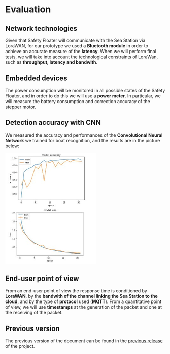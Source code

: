 # Evaluation

## Network technologies
Given that Safety Floater will communicate with the Sea Station via LoraWAN, for our prototype we used a **Bluetooth module** in order to achieve an accurate measure of the **latency**. When we will perform final tests, we will take into account the technological constraints of LoraWan, such as **throughput, latency and bandwith**.

## Embedded devices
The power consumption will be monitored in all possible states of the Safety Floater, and in order to do this we will use a **power meter**. In particular, we will measure the battery consumption and correction accuracy of the stepper motor.

## Detection accuracy with CNN
We measured the accuracy and performances of the **Convolutional Neural Network** we trained for boat recognition, and the results are in the picture below:

![img](https://github.com/IlKaiser/IoT_Group-Project/blob/main/ML/plots.jpeg)

## End-user point of view
From an end-user point of view the response time is conditioned by **LoraWAN**, by the **bandwith of the channel linking the Sea Station to the cloud**, and by the type of **protocol** used (**MQTT**). From a quantitative point of view, we will use **timestamps** at the generation of the packet and one at the receiving of the packet.  

## Previous version
The previous version of the document can be found in the [previous release](https://github.com/IlKaiser/IoT_Group-Project/releases/tag/1.0) of the project.
